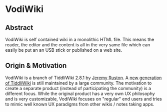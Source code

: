 # VodiWiki

## Abstract

VodiWiki is self contained wiki in a monolithic HTML file. 
This means the reader, the editor and the content is all in the very same file which 
can easily be put an an USB stick or published on a web site.

## Origin & Motivation

VodiWiki is a branch of TiddliWiki 2.8.1 by [Jeremy Ruston](https://github.com/Jermolene). A [new generation of TiddliWiki](https://tiddlywiki.com/) is still maintained by a large community.
The motivation to create a separate product (instead of participating the community) is a different focus. 
While the original product has a very own UX philosophy and is very customizable, VodiWiki focuses on "regular" end users and tries to mimic well known UX paradigms from other wikis / notes taking apps.
